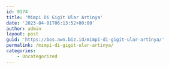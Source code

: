 ```yaml
---
id: 9174
title: 'Mimpi Di Gigit Ular Artinya'
date: '2023-04-01T06:13:52+00:00'
author: admin
layout: post
guid: 'https://bos.awn.biz.id/mimpi-di-gigit-ular-artinya/'
permalink: /mimpi-di-gigit-ular-artinya/
categories:
    - Uncategorized
---
```


